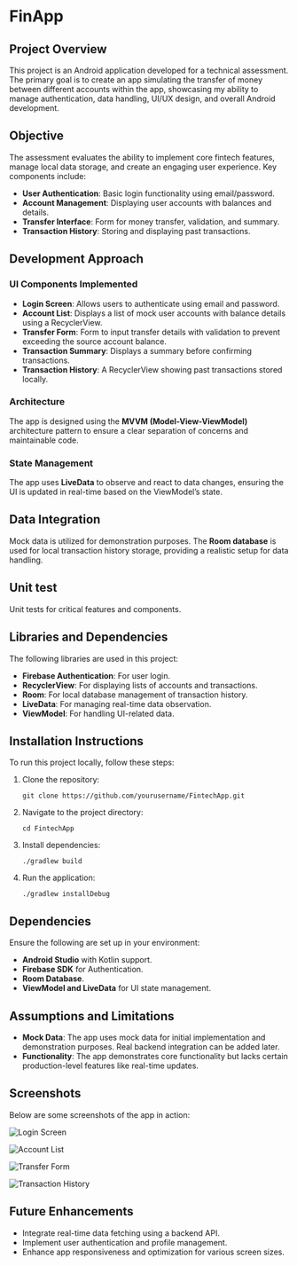 # FinApp

## Project Overview
This project is an Android application developed for a technical assessment. The primary goal is to create an app simulating the transfer of money between different accounts within the app, showcasing my ability to manage authentication, data handling, UI/UX design, and overall Android development.

## Objective
The assessment evaluates the ability to implement core fintech features, manage local data storage, and create an engaging user experience. Key components include:

* **User Authentication**: Basic login functionality using email/password.
* **Account Management**: Displaying user accounts with balances and details.
* **Transfer Interface**: Form for money transfer, validation, and summary.
* **Transaction History**: Storing and displaying past transactions.

## Development Approach
### UI Components Implemented
* **Login Screen**: Allows users to authenticate using email and password.
* **Account List**: Displays a list of mock user accounts with balance details using a RecyclerView.
* **Transfer Form**: Form to input transfer details with validation to prevent exceeding the source account balance.
* **Transaction Summary**: Displays a summary before confirming transactions.
* **Transaction History**: A RecyclerView showing past transactions stored locally.

### Architecture
The app is designed using the **MVVM (Model-View-ViewModel)** architecture pattern to ensure a clear separation of concerns and maintainable code.

### State Management
The app uses **LiveData** to observe and react to data changes, ensuring the UI is updated in real-time based on the ViewModel’s state.

## Data Integration
Mock data is utilized for demonstration purposes. The **Room database** is used for local transaction history storage, providing a realistic setup for data handling.

## Unit test
 Unit tests for critical features and components.

## Libraries and Dependencies
The following libraries are used in this project:
* **Firebase Authentication**: For user login.
* **RecyclerView**: For displaying lists of accounts and transactions.
* **Room**: For local database management of transaction history.
* **LiveData**: For managing real-time data observation.
* **ViewModel**: For handling UI-related data.

## Installation Instructions
To run this project locally, follow these steps:

1. Clone the repository:
   ```
   git clone https://github.com/yourusername/FintechApp.git
   ```
2. Navigate to the project directory:
   ```
   cd FintechApp
   ```
3. Install dependencies:
   ```
   ./gradlew build
   ```
4. Run the application:
   ```
   ./gradlew installDebug
   ```

## Dependencies
Ensure the following are set up in your environment:
* **Android Studio** with Kotlin support.
* **Firebase SDK** for Authentication.
* **Room Database**.
* **ViewModel and LiveData** for UI state management.

## Assumptions and Limitations
* **Mock Data**: The app uses mock data for initial implementation and demonstration purposes. Real backend integration can be added later.
* **Functionality**: The app demonstrates core functionality but lacks certain production-level features like real-time updates.

## Screenshots
Below are some screenshots of the app in action:

![Login Screen](https://github.com/user-attachments/assets/your-screenshot-link)

![Account List](https://github.com/user-attachments/assets/your-screenshot-link)

![Transfer Form](https://github.com/user-attachments/assets/your-screenshot-link)

![Transaction History](https://github.com/user-attachments/assets/your-screenshot-link)

## Future Enhancements
* Integrate real-time data fetching using a backend API.
* Implement user authentication and profile management.
* Enhance app responsiveness and optimization for various screen sizes.

